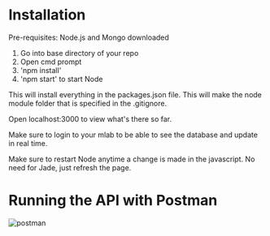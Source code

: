 # Installation
Pre-requisites: Node.js and Mongo downloaded

1. Go into base directory of your repo
2. Open cmd prompt
3. 'npm install'
4. 'npm start' to start Node

This will install everything in the packages.json file. This will make the node module folder that is specified in the .gitignore.

Open localhost:3000 to view what's there so far.

Make sure to login to your mlab to be able to see the database and update in real time. 

Make sure to restart Node anytime a change is made in the javascript. No need for Jade, just refresh the page.


# Running the API with Postman
![postman](https://github.com/TheAlcoholicChicken/HangmanApp/blob/master/images/postmanapi.PNG?raw=true)
